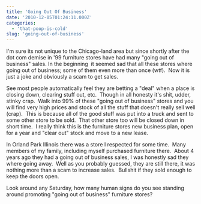 ```yaml
---
title: 'Going Out Of Business'
date: '2010-12-05T01:24:11.000Z'
categories:
  - 'that-poop-is-cold'
slug: 'going-out-of-business'
---
```


I'm sure its not unique to the Chicago-land area but since shortly after the dot com demise in '99 furniture stores have had many "going out of business" sales. In the beginning  it seemed sad that all these stores where going out of business; some of them even more than once (wtf).  Now it is just a joke and obviously a scam to get sales.

See most people automatically feel they are betting a "deal" when a place is closing down, clearing stuff out, etc.  Though in all honesty it's shit, udder, stinky crap.  Walk into 99% of these "going out of business" stores and you will find very high prices and stock of all the stuff that doesn't really sell well (crap).  This is because all of the good stuff was put into a truck and sent to some other store to be sold.  That other store too will be closed down in short time.  I really think this is the furniture stores new business plan, open for a year and "clear out" stock and move to a new lease.

In Orland Park Illinois there was a store I respected for some time.  Many members of my family, including myself purchased furniture there.  About 4 years ago they had a going out of business sales, I was honestly sad they where going away.  Well as you probably guessed, they are still there, it was nothing more than a scam to increase sales.  Bullshit if they sold enough to keep the doors open.

Look around any Saturday, how many human signs do you see standing around promoting "going out of business" furniture stores?

